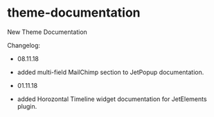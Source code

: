# theme-documentation
New Theme Documentation

Changelog:

- 08.11.18

- added multi-field MailChimp section to JetPopup documentation.

- 01.11.18

- added Horozontal Timeline widget documentation for JetElements plugin.
